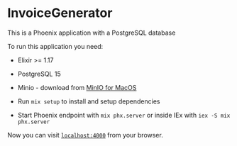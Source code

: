 # InvoiceGenerator

This is a Phoenix application with a PostgreSQL database

To run this application you need:

- Elixir >= 1.17
- PostgreSQL 15
- Minio - download from [MinIO for MacOS](https://min.io/docs/minio/macos/index.html)

- Run `mix setup` to install and setup dependencies
- Start Phoenix endpoint with `mix phx.server` or inside IEx with `iex -S mix phx.server`

Now you can visit [`localhost:4000`](http://localhost:4000) from your browser.
